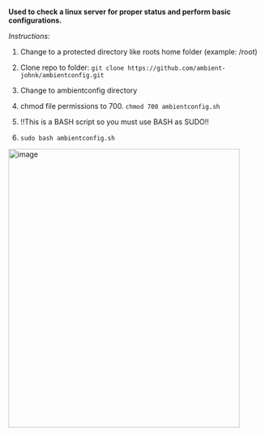 **Used to check a linux server for proper status and perform basic configurations.**

*Instructions:*
1. Change to a protected directory like roots home folder (example: /root)

2. Clone repo to folder:
`git clone https://github.com/ambient-johnk/ambientconfig.git`

3. Change to ambientconfig directory

4. chmod file permissions to 700. `chmod 700 ambientconfig.sh`      

5. !!This is a BASH script so you must use BASH as SUDO!!
6. `sudo bash ambientconfig.sh`


<img width="456" height="549" alt="image" src="https://github.com/user-attachments/assets/a0c12fd5-1f7e-4950-9b64-c6c657adb9f6" />
